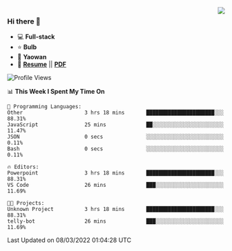 <img align="right" src="https://github-readme-stats.vercel.app/api?username=LolipopJ&show_icons=true&count_private=true&hide_title=true&include_all_commits=true&theme=vue">

### Hi there 👋

- :computer: **Full-stack**
- :star: **Bulb**
- :pill: **Yaowan**
- :milky_way: [**Resume**](https://lolipopj.github.io/resume/) || [**PDF**](https://cdn.jsdelivr.net/gh/lolipopj/resume/export/resume-en.pdf)

<!--START_SECTION:waka-->
![Profile Views](http://img.shields.io/badge/Profile%20Views-26-blue)

📊 **This Week I Spent My Time On** 

```text
💬 Programming Languages: 
Other                    3 hrs 18 mins       ██████████████████████░░░   88.31% 
JavaScript               25 mins             ██░░░░░░░░░░░░░░░░░░░░░░░   11.47% 
JSON                     0 secs              ░░░░░░░░░░░░░░░░░░░░░░░░░   0.11% 
Bash                     0 secs              ░░░░░░░░░░░░░░░░░░░░░░░░░   0.11%

🔥 Editors: 
Powerpoint               3 hrs 18 mins       ██████████████████████░░░   88.31% 
VS Code                  26 mins             ███░░░░░░░░░░░░░░░░░░░░░░   11.69%

🐱‍💻 Projects: 
Unknown Project          3 hrs 18 mins       ██████████████████████░░░   88.31% 
telly-bot                26 mins             ███░░░░░░░░░░░░░░░░░░░░░░   11.69%

```


 Last Updated on 08/03/2022 01:04:28 UTC
<!--END_SECTION:waka-->
